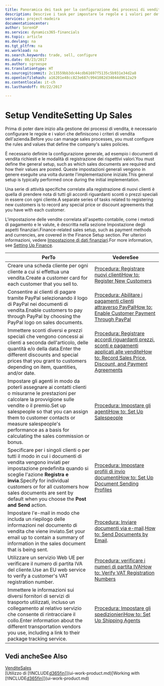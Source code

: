 ```yaml
---
title: Panoramica dei task per la configurazione dei processi di vendita | Documenti Microsoft
description: Descrive i task per impostare le regole e i valori per definire i criteri e processi di vendita.
services: project-madeira
documentationcenter: 
author: SorenGP
ms.service: dynamics365-financials
ms.topic: article
ms.devlang: na
ms.tgt_pltfrm: na
ms.workload: na
ms.search.keywords: trade, sell, configure
ms.date: 08/23/2017
ms.author: sgroespe
ms.translationtype: HT
ms.sourcegitcommit: 2c13559bb3dc44cdb61697f5135c5b931e34d2a8
ms.openlocfilehash: a16201e48cc823e687c9941082d34044d9612a29
ms.contentlocale: it-ch
ms.lasthandoff: 09/22/2017

---
```

# <a name="setting-up-sales"></a><span data-ttu-id="b02ed-103">Setup Vendite</span><span class="sxs-lookup"><span data-stu-id="b02ed-103">Setting Up Sales</span></span>
<span data-ttu-id="b02ed-104">Prima di poter dare inizio alla gestione dei processi di vendita, è necessario configurare le regole e i valori che definiscono i criteri di vendita dell'azienda.</span><span class="sxs-lookup"><span data-stu-id="b02ed-104">Before you can manage sales processes, you must configure the rules and values that define the company's sales policies.</span></span>

<span data-ttu-id="b02ed-105">È necessario definire la configurazione generale, ad esempio i documenti di vendita richiesti e le modalità di registrazione dei rispettivi valori.</span><span class="sxs-lookup"><span data-stu-id="b02ed-105">You must define the general setup, such as which sales documents are required and how their values are posted.</span></span> <span data-ttu-id="b02ed-106">Queste impostazioni generali vengono in genere eseguite una volta durante l'implementazione iniziale.</span><span class="sxs-lookup"><span data-stu-id="b02ed-106">This general setup is typically performed once during the initial implementation.</span></span>

<span data-ttu-id="b02ed-107">Una serie di attività specifiche correlate alla registrazione di nuovi clienti è quella di prendere nota di tutti gli accordi riguardanti sconti o prezzi speciali in essere con ogni cliente.</span><span class="sxs-lookup"><span data-stu-id="b02ed-107">A separate series of tasks related to registering new customers is to record any special price or discount agreements that you have with each customer.</span></span>

<span data-ttu-id="b02ed-108">L'impostazione delle vendite correlata all'aspetto contabile, come i metodi di pagamento e le valute, è descritta nella sezione Impostazione degli aspetti finanziari.</span><span class="sxs-lookup"><span data-stu-id="b02ed-108">Finance-related sales setup, such as payment methods and currencies, are covered in the Finance Setup section.</span></span> <span data-ttu-id="b02ed-109">Per ulteriori informazioni, vedere [Impostazione di dati finanziari](finance-setup-finance.md).</span><span class="sxs-lookup"><span data-stu-id="b02ed-109">For more information, see [Setting Up Finance](finance-setup-finance.md).</span></span>

| <span data-ttu-id="b02ed-110">Per</span><span class="sxs-lookup"><span data-stu-id="b02ed-110">To</span></span> | <span data-ttu-id="b02ed-111">Vedere</span><span class="sxs-lookup"><span data-stu-id="b02ed-111">See</span></span> |
| --- | --- |
| <span data-ttu-id="b02ed-112">Creare una scheda cliente per ogni cliente a cui si effettua una vendita.</span><span class="sxs-lookup"><span data-stu-id="b02ed-112">Create a customer card for each customer that you sell to.</span></span> |[<span data-ttu-id="b02ed-113">Procedura: Registrare nuovi clienti</span><span class="sxs-lookup"><span data-stu-id="b02ed-113">How to: Register New Customers</span></span>](sales-how-register-new-customers.md) |
| <span data-ttu-id="b02ed-114">Consentire ai clienti di pagare tramite PayPal selezionando il logo di PayPal nei documenti di vendita.</span><span class="sxs-lookup"><span data-stu-id="b02ed-114">Enable customers to pay through PayPal by choosing the PayPal logo on sales documents.</span></span> |[<span data-ttu-id="b02ed-115">Procedura: Abilitare i pagamenti clienti attraverso PayPal</span><span class="sxs-lookup"><span data-stu-id="b02ed-115">How to: Enable Customer Payment Through PayPal</span></span>](sales-how-enable-payment-service-extensions.md) |
| <span data-ttu-id="b02ed-116">Immettere sconti diversi e prezzi speciali che vengono concessi ai clienti a seconda dell'articolo, delle quantità e/o della data.</span><span class="sxs-lookup"><span data-stu-id="b02ed-116">Enter the different discounts and special prices that you grant to customers depending on item, quantities, and/or date.</span></span> |[<span data-ttu-id="b02ed-117">Procedura: Registrare accordi riguardanti prezzi, sconti e pagamenti applicati alle vendite</span><span class="sxs-lookup"><span data-stu-id="b02ed-117">How to: Record Sales Price, Discount, and Payment Agreements</span></span>](sales-how-record-sales-price-discount-payment-agreements.md) |
| <span data-ttu-id="b02ed-118">Impostare gli agenti in modo da poterli assegnare ai contatti clienti o misurarne le prestazioni per calcolare la provvigione sulle vendite o il premio.</span><span class="sxs-lookup"><span data-stu-id="b02ed-118">Set up salespeople so that you can assign them to customer contacts or measure salespeople's performance as a basis for calculating the sales commission or bonus.</span></span> |[<span data-ttu-id="b02ed-119">Procedura: Impostare gli agenti</span><span class="sxs-lookup"><span data-stu-id="b02ed-119">How to: Set Up Salespeople</span></span>](sales-how-setup-salespeople.md) |
| <span data-ttu-id="b02ed-120">Specificare per i singoli clienti o per tutti il modo in cui i documenti di vendita vengono inviati per impostazione predefinita quando si sceglie l'azione **Registra e invia**.</span><span class="sxs-lookup"><span data-stu-id="b02ed-120">Specify for individual customers or for all customers how sales documents are sent by default when you choose the **Post and Send** action.</span></span> |[<span data-ttu-id="b02ed-121">Procedura: Impostare profili di invio documenti</span><span class="sxs-lookup"><span data-stu-id="b02ed-121">How to: Set Up Document Sending Profiles</span></span>](sales-how-setup-document-send-profiles.md) |
| <span data-ttu-id="b02ed-122">Impostare l'e-mail in modo che includa un riepilogo delle informazioni nel documento di vendita che viene inviato.</span><span class="sxs-lookup"><span data-stu-id="b02ed-122">Set your email up to contain a summary of information in the sales document that is being sent.</span></span> |<span data-ttu-id="b02ed-123">[Procedura: Inviare documenti via e-mail](ui-how-send-documents-email.md).</span><span class="sxs-lookup"><span data-stu-id="b02ed-123">[How to: Send Documents by Email](ui-how-send-documents-email.md).</span></span> |
|<span data-ttu-id="b02ed-124">Utilizzare un servizio Web UE per verificare il numero di partita IVA del cliente.</span><span class="sxs-lookup"><span data-stu-id="b02ed-124">Use an EU web service to verify a customer's VAT registration number.</span></span>|[<span data-ttu-id="b02ed-125">Procedura: verificare i numeri di partita IVA</span><span class="sxs-lookup"><span data-stu-id="b02ed-125">How to: Verify VAT Registration Numbers</span></span>](sales-how-to-verify-vat-registration-numbers.md)|
|<span data-ttu-id="b02ed-126">Immettere le informazioni sui diversi fornitori di servizi di trasporto utilizzati, incluso un collegamento al relativo servizio che consente di rintracciare il collo.</span><span class="sxs-lookup"><span data-stu-id="b02ed-126">Enter information about the different transportation vendors you use, including a link to their package tracking service.</span></span>|[<span data-ttu-id="b02ed-127">Procedura: Impostare gli spedizionieri</span><span class="sxs-lookup"><span data-stu-id="b02ed-127">How to: Set Up Shipping Agents</span></span>](sales-how-to-set-up-shipping-agents.md)|

## <a name="see-also"></a><span data-ttu-id="b02ed-128">Vedi anche</span><span class="sxs-lookup"><span data-stu-id="b02ed-128">See Also</span></span>
[<span data-ttu-id="b02ed-129">Vendite</span><span class="sxs-lookup"><span data-stu-id="b02ed-129">Sales</span></span>](sales-manage-sales.md)  
<span data-ttu-id="b02ed-130">[Utilizzo di [!INCLUDE[d365fin](includes/d365fin_md.md)]](ui-work-product.md)</span><span class="sxs-lookup"><span data-stu-id="b02ed-130">[Working with [!INCLUDE[d365fin](includes/d365fin_md.md)]](ui-work-product.md)</span></span>

